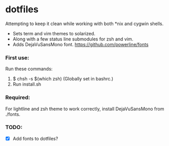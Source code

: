 # dotfiles

Attempting to keep it clean while working with both \*nix and cygwin shells. 

* Sets term and vim themes to solarized. 
* Along with a few status line submodules for zsh and vim.
* Adds DejaVuSansMono font. https://github.com/powerline/fonts

### First use:

Run these commands:

  1. $ chsh -s $(which zsh) (Globally set in bashrc.)
  2. Run install.sh

### Required:

For lightline and zsh theme to work correctly, install DejaVuSansMono from ./fonts.

### TODO:

- [x] Add fonts to dotfiles?
